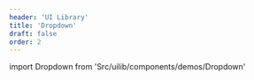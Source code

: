 ```yaml
---
header: 'UI Library'
title: 'Dropdown'
draft: false
order: 2
---
```


import Dropdown from 'Src/uilib/components/demos/Dropdown'

<Dropdown />

<!--
  ATTENTION: This file is auto generated by using "makeDemosFactory".
  Do not change the content!
-->
